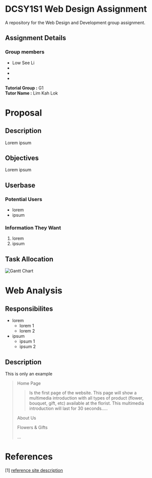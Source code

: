 DCSY1S1 Web Design Assignment
===============================

A repository for the Web Design and Development group assignment.

## Assignment Details

### Group members

- Low See Li
-
-
-

**Tutorial Group :** G1 \
**Tutor Name :** Lim Kah Lok

# Proposal

## Description

<p>Lorem ipsum</p>

## Objectives

<p>Lorem ipsum</p>

## Userbase

### Potential Users

- lorem
- ipsum

### Information They Want

1. lorem
1. ipsum

## Task Allocation

![Gantt Chart](/res/gannt_chart.png "Gantt Chart")

# Web Analysis

## Responsibilites

- lorem
  - lorem 1
  - lorem 2
- ipsum
  - ipsum 1
  - ipsum 2

## Description

This is only an example

> Home Page
>> Is the first page of the website. This page will show a multimedia introduction
with all types of product (flower, bouquet, gift, etc) available at the florist. This
multimedia introduction will last for 30 seconds.....
>
> About Us
>
> Flowers & Gifts
>
> ...

# References

[1] [reference site description](https://example.com)

